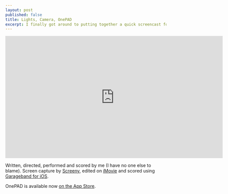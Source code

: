 ```yaml
---
layout: post
published: false
title: Lights, Camera, OnePAD
excerpt: I finally got around to putting together a quick screencast for OnePAD, my iOS daily notebook app.
---
```

<iframe width="680" height="383" src="http://www.youtube.com/embed/DxrNL4EFUv4" frameborder="0" allowfullscreen></iframe>

Written, directed, performed and scored by me (I have no one else to blame). Screen capture by [Screeny](http://www.screenyapp.com), edited on [iMovie](http://itunes.apple.com/us/app/imovie/id408981434?mt=12) and scored using [Garageband for iOS](http://itunes.apple.com/us/app/garageband/id408709785?mt=8). 

OnePAD is available now [on the App Store](http://itunes.apple.com/us/app/onepad/id523440773?ls=1&mt=8).